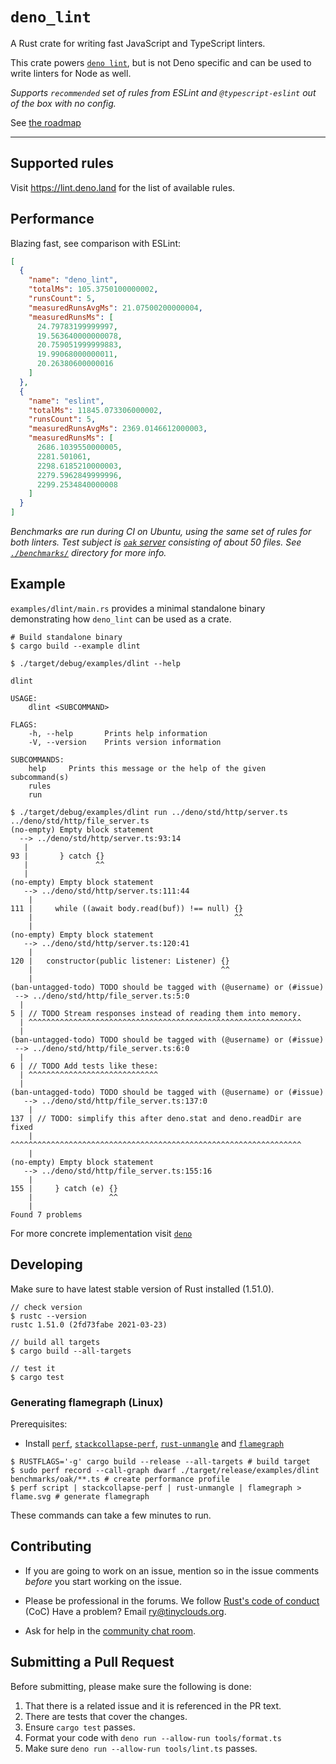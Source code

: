 # `deno_lint`

A Rust crate for writing fast JavaScript and TypeScript linters.

This crate powers [`deno lint`](https://deno.land/manual/tools/linter), but is not Deno specific
and can be used to write linters for Node as well.

_Supports `recommended` set of rules from ESLint and `@typescript-eslint` out of the box
with no config._

See [the roadmap](https://github.com/denoland/deno_lint/issues/176)

---

## Supported rules

Visit https://lint.deno.land for the list of available rules.

## Performance

Blazing fast, see comparison with ESLint:

```json
[
  {
    "name": "deno_lint",
    "totalMs": 105.3750100000002,
    "runsCount": 5,
    "measuredRunsAvgMs": 21.07500200000004,
    "measuredRunsMs": [
      24.79783199999997,
      19.563640000000078,
      20.759051999999883,
      19.99068000000011,
      20.26380600000016
    ]
  },
  {
    "name": "eslint",
    "totalMs": 11845.073306000002,
    "runsCount": 5,
    "measuredRunsAvgMs": 2369.0146612000003,
    "measuredRunsMs": [
      2686.1039550000005,
      2281.501061,
      2298.6185210000003,
      2279.5962849999996,
      2299.2534840000008
    ]
  }
]
```

_Benchmarks are run during CI on Ubuntu, using the same set of rules for both linters.
Test subject is [`oak` server](https://github.com/oakserver/oak) consisting of about 50 files.
See [`./benchmarks/`](./benchmarks/) directory for more info._

## Example

`examples/dlint/main.rs` provides a minimal standalone binary demonstrating
how `deno_lint` can be used as a crate.

```shell
# Build standalone binary
$ cargo build --example dlint

$ ./target/debug/examples/dlint --help

dlint

USAGE:
    dlint <SUBCOMMAND>

FLAGS:
    -h, --help       Prints help information
    -V, --version    Prints version information

SUBCOMMANDS:
    help     Prints this message or the help of the given subcommand(s)
    rules
    run

$ ./target/debug/examples/dlint run ../deno/std/http/server.ts ../deno/std/http/file_server.ts
(no-empty) Empty block statement
  --> ../deno/std/http/server.ts:93:14
   |
93 |       } catch {}
   |               ^^
   |
(no-empty) Empty block statement
   --> ../deno/std/http/server.ts:111:44
    |
111 |     while ((await body.read(buf)) !== null) {}
    |                                             ^^
    |
(no-empty) Empty block statement
   --> ../deno/std/http/server.ts:120:41
    |
120 |   constructor(public listener: Listener) {}
    |                                          ^^
    |
(ban-untagged-todo) TODO should be tagged with (@username) or (#issue)
 --> ../deno/std/http/file_server.ts:5:0
  |
5 | // TODO Stream responses instead of reading them into memory.
  | ^^^^^^^^^^^^^^^^^^^^^^^^^^^^^^^^^^^^^^^^^^^^^^^^^^^^^^^^^^^^^
  |
(ban-untagged-todo) TODO should be tagged with (@username) or (#issue)
 --> ../deno/std/http/file_server.ts:6:0
  |
6 | // TODO Add tests like these:
  | ^^^^^^^^^^^^^^^^^^^^^^^^^^^^^
  |
(ban-untagged-todo) TODO should be tagged with (@username) or (#issue)
   --> ../deno/std/http/file_server.ts:137:0
    |
137 | // TODO: simplify this after deno.stat and deno.readDir are fixed
    | ^^^^^^^^^^^^^^^^^^^^^^^^^^^^^^^^^^^^^^^^^^^^^^^^^^^^^^^^^^^^^^^^^
    |
(no-empty) Empty block statement
   --> ../deno/std/http/file_server.ts:155:16
    |
155 |     } catch (e) {}
    |                 ^^
    |
Found 7 problems
```

For more concrete implementation visit [`deno`](https://github.com/denoland/deno/blob/master/cli/lint.rs)

## Developing

Make sure to have latest stable version of Rust installed (1.51.0).

```shell
// check version
$ rustc --version
rustc 1.51.0 (2fd73fabe 2021-03-23)

// build all targets
$ cargo build --all-targets

// test it
$ cargo test
```

### Generating flamegraph (Linux)

Prerequisites:

- Install [`perf`](https://perf.wiki.kernel.org/index.php/Main_Page), [`stackcollapse-perf`](https://github.com/brendangregg/FlameGraph/blob/master/flamegraph.pl), [`rust-unmangle`](https://github.com/Yamakaky/rust-unmangle/blob/master/rust-unmangle) and [`flamegraph`](https://github.com/brendangregg/FlameGraph/blob/master/flamegraph.pl)

```shell
$ RUSTFLAGS='-g' cargo build --release --all-targets # build target
$ sudo perf record --call-graph dwarf ./target/release/examples/dlint benchmarks/oak/**.ts # create performance profile
$ perf script | stackcollapse-perf | rust-unmangle | flamegraph > flame.svg # generate flamegraph
```

These commands can take a few minutes to run.

## Contributing

- If you are going to work on an issue, mention so in the issue comments
  _before_ you start working on the issue.

- Please be professional in the forums. We follow
  [Rust's code of conduct](https://www.rust-lang.org/policies/code-of-conduct)
  (CoC) Have a problem? Email ry@tinyclouds.org.

- Ask for help in the [community chat room](https://discord.gg/TGMHGv6).

## Submitting a Pull Request

Before submitting, please make sure the following is done:

1. That there is a related issue and it is referenced in the PR text.
2. There are tests that cover the changes.
3. Ensure `cargo test` passes.
4. Format your code with `deno run --allow-run tools/format.ts`
5. Make sure `deno run --allow-run tools/lint.ts` passes.
